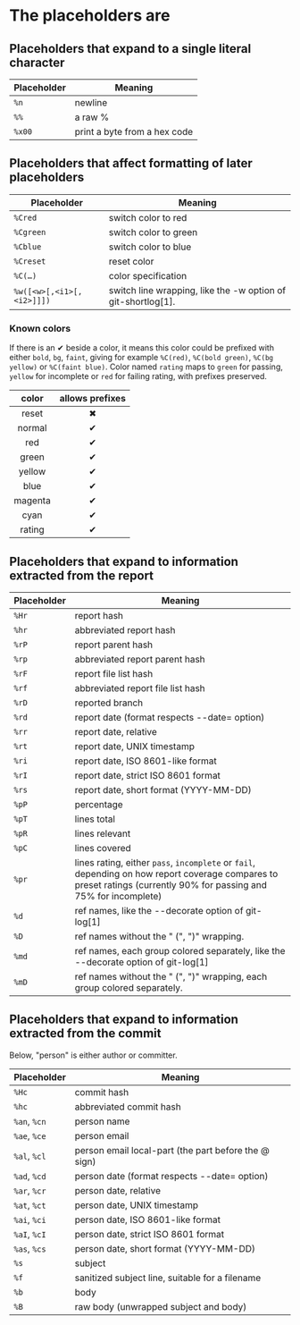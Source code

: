 # The placeholders are

## Placeholders that expand to a single literal character

|Placeholder|Meaning|
|-|-|
|`%n`| newline |
|`%%`| a raw % |
|`%x00`| print a byte from a hex code |

## Placeholders that affect formatting of later placeholders

|Placeholder|Meaning|
|-|-|
|`%Cred`|switch color to red|
|`%Cgreen`|switch color to green|
|`%Cblue`|switch color to blue|
|`%Creset`|reset color|
|`%C(…​)`|color specification|
|`%w([<w>[,<i1>[,<i2>]]])`|switch line wrapping, like the -w option of git-shortlog[1].|

### Known colors

If there is an ✔ beside a color, it means this color could be prefixed with either `bold`, `bg`, `faint`, giving for example `%C(red)`, `%C(bold green)`, `%C(bg yellow)` or `%C(faint blue)`. Color named `rating` maps to `green` for passing, `yellow` for incomplete or `red` for failing rating, with prefixes preserved.

|color|allows prefixes|
|:--:|:--:|
|reset|✖|
|normal|✔|
|red|✔|
|green|✔|
|yellow|✔|
|blue|✔|
|magenta|✔|
|cyan|✔|
|rating|✔|


## Placeholders that expand to information extracted from the report

|Placeholder|Meaning|
|-|-|
|`%Hr`|report hash|
|`%hr`|abbreviated report hash|
|`%rP`|report parent hash|
|`%rp`|abbreviated report parent hash|
|`%rF`|report file list hash|
|`%rf`|abbreviated report file list hash|
|`%rD`|reported branch|
|`%rd`|report date (format respects --date= option)|
|`%rr`|report date, relative|
|`%rt`|report date, UNIX timestamp|
|`%ri`|report date, ISO 8601-like format|
|`%rI`|report date, strict ISO 8601 format|
|`%rs`|report date, short format (YYYY-MM-DD)|
|`%pP`|percentage|
|`%pT`|lines total|
|`%pR`|lines relevant|
|`%pC`|lines covered|
|`%pr`|lines rating, either `pass`, `incomplete` or `fail`, depending on how report coverage compares to preset ratings (currently 90% for passing and 75% for incomplete)|
|`%d`|ref names, like the --decorate option of git-log[1]|
|`%D`|ref names without the " (", ")" wrapping.|
|`%md`|ref names, each group colored separately, like the --decorate option of git-log[1]|
|`%mD`|ref names without the " (", ")" wrapping, each group colored separately.|

## Placeholders that expand to information extracted from the commit

Below, "person" is either author or committer.

|Placeholder|Meaning|
|-|-|
|`%Hc`|commit hash|
|`%hc`|abbreviated commit hash|
|`%an`, `%cn`|person name|
|`%ae`, `%ce`|person email|
|`%al`, `%cl`|person email local-part (the part before the @ sign)|
|`%ad`, `%cd`|person date (format respects --date= option)|
|`%ar`, `%cr`|person date, relative|
|`%at`, `%ct`|person date, UNIX timestamp|
|`%ai`, `%ci`|person date, ISO 8601-like format|
|`%aI`, `%cI`|person date, strict ISO 8601 format|
|`%as`, `%cs`|person date, short format (YYYY-MM-DD)|
|`%s`|subject|
|`%f`|sanitized subject line, suitable for a filename|
|`%b`|body|
|`%B`|raw body (unwrapped subject and body)|
